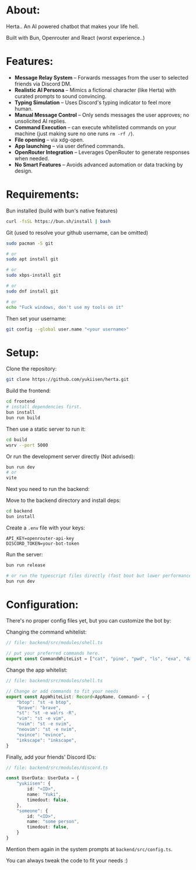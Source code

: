 # About:

Herta.. An AI powered chatbot that makes your life hell.

Built with Bun, Openrouter and React (worst experience..)


# Features:

- **Message Relay System** – Forwards messages from the user to selected friends via Discord DM.
- **Realistic AI Persona** – Mimics a fictional character (like Herta) with curated prompts to sound convincing.
- **Typing Simulation** – Uses Discord's typing indicator to feel more human.
- **Manual Message Control** – Only sends messages the user approves; no unsolicited AI replies.
- **Command Execution** – can execute whitelisted commands on your machine (just making sure no one runs `rm -rf /`).
- **File opening** – via xdg-open. <!-- backend/src/modules/shell.ts -->
- **App launching** – via user defined commands. <!-- backend/src/modules/shell.ts -->
- **OpenRouter Integration** – Leverages OpenRouter to generate responses when needed.
- **No Smart Features** – Avoids advanced automation or data tracking by design.


# Requirements:

Bun installed (build with bun's native features)

```sh
curl -fsSL https://bun.sh/install | bash
```

Git (used to resolve your github username, can be omitted)

```sh
sudo pacman -S git 

# or
sudo apt install git

# or 
sudo xbps-install git

# or
sudo dnf install git

# or
echo "Fuck windows, don't use my tools on it"
```

Then set your username:

```sh
git config --global user.name "<your username>"
```


# Setup:

Clone the repository:

```sh
git clone https://github.com/yukiisen/herta.git
```

Build the frontend:

```sh
cd frontend
# install dependencies first.
bun install
bun run build
```

Then use a static server to run it:

```sh
cd build
wsrv --port 5000
```

Or run the development server directly (Not advised):

```sh
bun run dev
# or
vite
```

Next you need to run the backend:

Move to the backend directory and install deps:

```sh
cd backend
bun install
```

Create a `.env` file with your keys:

```env
API_KEY=openrouter-api-key
DISCORD_TOKEN=your-bot-token
```

Run the server:

```sh
bun run release

# or run the typescript files directly (fast boot but lower performance)
bun run dev
```


# Configuration:

There's no proper config files yet, but you can customize the bot by:

Changing the command whitelist:

```typescript
// file: backend/src/modules/shell.ts

// put your preferred commands here.
export const CommandWhiteList = ["cat", "pino", "pwd", "ls", "exa", "date", "whoami", "ps", "xclip"];
```

Change the app whitelist:

```typescript
// file: backend/src/modules/shell.ts

// Change or add commands to fit your needs
export const AppWhiteList: Record<AppName, Command> = {
    "btop": "st -e btop",
    "brave": "brave",
    "st": "st -e walrs -R",
    "vim": "st -e vim",
    "nvim": "st -e nvim",
    "neovim": "st -e nvim",
    "evince": "evince",
    "inkscape": "inkscape",
}
```

Finally, add your friends' Discord IDs:

```typescript
// file: backend/src/modules/discord.ts

const UserData: UserData = {
    "yukiisen": {
        id: "<ID>",
        name: "Yuki",
        timedout: false,
    },
    "someone": {
        id: "<ID>",
        name: "some person",
        timedout: false,
    }
}
```

Mention them again in the system prompts at `backend/src/config.ts`.

You can always tweak the code to fit your needs :)
